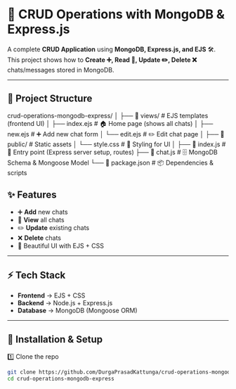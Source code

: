 # 🚀 CRUD Operations with MongoDB & Express.js  

A complete **CRUD Application** using **MongoDB, Express.js, and EJS** 🛠️.  
This project shows how to **Create ➕, Read 📖, Update ✏️, Delete ❌** chats/messages stored in MongoDB.  

---

## 📂 Project Structure
crud-operations-mongodb-express/
│
├── 📂 views/ # EJS templates (frontend UI)
│ ├── index.ejs # 🏠 Home page (shows all chats)
│ ├── new.ejs # ➕ Add new chat form
│ └── edit.ejs # ✏️ Edit chat page
│
├── 📂 public/ # Static assets
│ └── style.css # 🎨 Styling for UI
│
├── 📜 index.js # 🚀 Entry point (Express server setup, routes)
├── 📜 chat.js # 🗄️ MongoDB Schema & Mongoose Model
└── 📜 package.json # 📦 Dependencies & scripts


## ✨ Features
- ➕ **Add** new chats  
- 📖 **View** all chats  
- ✏️ **Update** existing chats  
- ❌ **Delete** chats  
- 🎨 Beautiful UI with EJS + CSS  

---

## ⚡ Tech Stack
- **Frontend** → EJS + CSS  
- **Backend** → Node.js + Express.js  
- **Database** → MongoDB (Mongoose ORM)  

---

## 🚀 Installation & Setup

1️⃣ Clone the repo  
```bash
git clone https://github.com/DurgaPrasadKattunga/crud-operations-mongodb-express.git
cd crud-operations-mongodb-express
